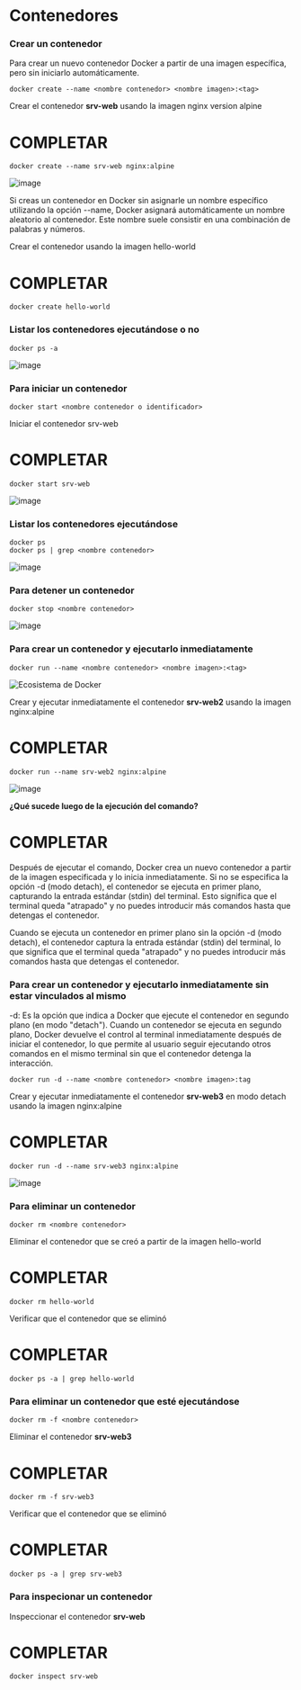 # Contenedores

### Crear un contenedor
Para crear un nuevo contenedor Docker a partir de una imagen específica, pero sin iniciarlo automáticamente. 

```
docker create --name <nombre contenedor> <nombre imagen>:<tag>
```
Crear el contenedor  **srv-web** usando la imagen nginx version alpine
# COMPLETAR

```
docker create --name srv-web nginx:alpine
```
![image](https://github.com/MaxCar31/2024A-ISWD633-GR1/assets/141116497/c729c3d4-e33a-4e9b-8d27-e5b985af2524)


Si creas un contenedor en Docker sin asignarle un nombre específico utilizando la opción --name, Docker asignará automáticamente un nombre aleatorio al contenedor. Este nombre suele consistir en una combinación de palabras y números.  

Crear el contenedor usando la imagen hello-world
# COMPLETAR
```
docker create hello-world
```

### Listar los contenedores ejecutándose o no

```
docker ps -a
```

![image](https://github.com/MaxCar31/2024A-ISWD633-GR1/assets/141116497/4931c0fe-429e-4daf-98f2-1d8bb1723f3f)


### Para iniciar un contenedor

```
docker start <nombre contenedor o identificador>
```

Iniciar el contenedor srv-web 
# COMPLETAR
```
docker start srv-web
```
![image](https://github.com/MaxCar31/2024A-ISWD633-GR1/assets/141116497/1759bc17-0830-4496-a17b-a42db77dd667)



### Listar los contenedores ejecutándose
```
docker ps 
docker ps | grep <nombre contenedor>
```
![image](https://github.com/MaxCar31/2024A-ISWD633-GR1/assets/141116497/538409d2-9a35-49d5-92c5-5239a3207a51)


### Para detener un contenedor

```
docker stop <nombre contenedor>
```
![image](https://github.com/MaxCar31/2024A-ISWD633-GR1/assets/141116497/86b9b333-8497-47aa-8d73-cb791bf4a32b)



### Para crear un contenedor y ejecutarlo inmediatamente

```
docker run --name <nombre contenedor> <nombre imagen>:<tag>
```

![Ecosistema de Docker](imagenes/dockerRun.PNG)

Crear y ejecutar inmediatamente el contenedor **srv-web2** usando la imagen nginx:alpine
# COMPLETAR

```
docker run --name srv-web2 nginx:alpine
```

![image](https://github.com/MaxCar31/2024A-ISWD633-GR1/assets/141116497/11081ea5-d2ac-4c53-aefe-da8599b33abf)


**¿Qué sucede luego de la ejecución del comando?**
# COMPLETAR  
Después de ejecutar el comando, Docker crea un nuevo contenedor a partir de la imagen especificada y lo inicia inmediatamente. Si no se especifica la opción -d (modo detach), el contenedor se ejecuta en primer plano, capturando la entrada estándar (stdin) del terminal. Esto significa que el terminal queda "atrapado" y no puedes introducir más comandos hasta que detengas el contenedor.

Cuando se ejecuta un contenedor en primer plano sin la opción -d (modo detach), el contenedor captura la entrada estándar (stdin) del terminal, lo que significa que el terminal queda "atrapado" y no puedes introducir más comandos hasta que detengas el contenedor.

### Para crear un contenedor y ejecutarlo inmediatamente sin estar vinculados al mismo
-d: Es la opción que indica a Docker que ejecute el contenedor en segundo plano (en modo "detach").
Cuando un contenedor se ejecuta en segundo plano, Docker devuelve el control al terminal inmediatamente después de iniciar el contenedor, lo que permite al usuario seguir ejecutando otros comandos en el mismo terminal sin que el contenedor detenga la interacción.

```
docker run -d --name <nombre contenedor> <nombre imagen>:tag
```
Crear y ejecutar inmediatamente el contenedor **srv-web3** en modo detach usando la imagen nginx:alpine
# COMPLETAR

```
docker run -d --name srv-web3 nginx:alpine
```

![image](https://github.com/MaxCar31/2024A-ISWD633-GR1/assets/141116497/37308cd3-7a5f-4ea6-a083-b237e29eb50b)


### Para eliminar un contenedor

```
docker rm <nombre contenedor>
```
Eliminar el contenedor que se creó a partir de la imagen hello-world 
# COMPLETAR
```
docker rm hello-world
```
Verificar que el contenedor que se eliminó
# COMPLETAR
```
docker ps -a | grep hello-world
```
### Para eliminar un contenedor que esté ejecutándose

```
docker rm -f <nombre contenedor>
```
Eliminar el contenedor **srv-web3** 
# COMPLETAR
```
docker rm -f srv-web3
```

Verificar que el contenedor que se eliminó
# COMPLETAR
```
docker ps -a | grep srv-web3
```
### Para inspecionar un contenedor 

Inspeccionar el contenedor **srv-web** 
# COMPLETAR
```
docker inspect srv-web
```
